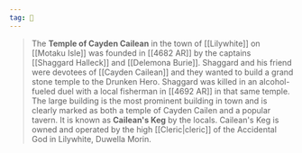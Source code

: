 ```yaml
---
tag: 🕍
---
```

> The **Temple of Cayden Cailean** in the town of [[Lilywhite]] on [[Motaku Isle]] was founded in [[4682 AR]] by the captains [[Shaggard Halleck]] and [[Delemona Burie]]. Shaggard and his friend were devotees of [[Cayden Cailean]] and they wanted to build a grand stone temple to the Drunken Hero. Shaggard was killed in an alcohol-fueled duel with a local fisherman in [[4692 AR]] in that same temple.
> The large building is the most prominent building in town and is clearly marked as both a temple of Cayden Cailen and a popular tavern. It is known as **Cailean's Keg** by the locals. Cailean's Keg is owned and operated by the high [[Cleric|cleric]] of the Accidental God in Lilywhite, Duwella Morin.







